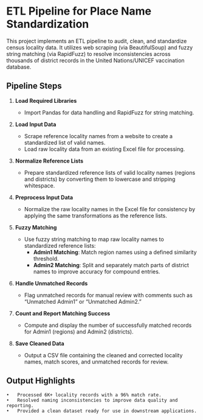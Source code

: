 # ETL Pipeline for Place Name Standardization

This project implements an ETL pipeline to audit, clean, and standardize census locality data. It utilizes web scraping (via BeautifulSoup) and fuzzy string matching (via RapidFuzz) to resolve inconsistencies across thousands of district records in the United Nations/UNICEF vaccination database.

## Pipeline Steps

1. **Load Required Libraries**  
   - Import Pandas for data handling and RapidFuzz for string matching.

2. **Load Input Data**  
   - Scrape reference locality names from a website to create a standardized list of valid names.  
   - Load raw locality data from an existing Excel file for processing.

3. **Normalize Reference Lists**  
   - Prepare standardized reference lists of valid locality names (regions and districts) by converting them to lowercase and stripping whitespace.

4. **Preprocess Input Data**  
   - Normalize the raw locality names in the Excel file for consistency by applying the same transformations as the reference lists.

5. **Fuzzy Matching**  
   - Use fuzzy string matching to map raw locality names to standardized reference lists:  
     - **Admin1 Matching**: Match region names using a defined similarity threshold.  
     - **Admin2 Matching**: Split and separately match parts of district names to improve accuracy for compound entries.

6. **Handle Unmatched Records**  
   - Flag unmatched records for manual review with comments such as “Unmatched Admin1” or “Unmatched Admin2.”

7. **Count and Report Matching Success**  
   - Compute and display the number of successfully matched records for Admin1 (regions) and Admin2 (districts).

8. **Save Cleaned Data**  
   - Output a CSV file containing the cleaned and corrected locality names, match scores, and unmatched records for review.
  
## Output Highlights 

	•	Processed 6K+ locality records with a 96% match rate.
	•	Resolved naming inconsistencies to improve data quality and reporting.
	•	Provided a clean dataset ready for use in downstream applications.
